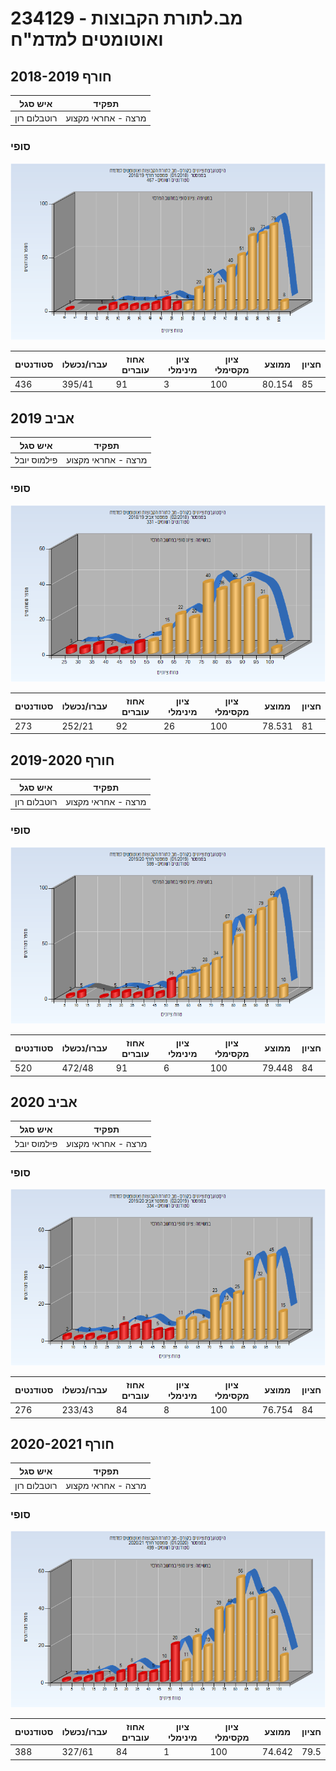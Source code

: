 # 234129 - מב.לתורת הקבוצות ואוטומטים למדמ"ח

## חורף 2018-2019

| איש סגל | תפקיד |
| ---- | ---- |
| רוטבלום רון | מרצה - אחראי מקצוע |

### סופי

![201801 Finals](201801/Finals.png)

| סטודנטים | עברו/נכשלו | אחוז עוברים | ציון מינימלי | ציון מקסימלי | ממוצע | חציון |
| ---- | ---- | ---- | ---- | ---- | ---- | ---- |
| 436 | 395/41 | 91 | 3 | 100 | 80.154 | 85 |

## אביב 2019

| איש סגל | תפקיד |
| ---- | ---- |
| פילמוס יובל | מרצה - אחראי מקצוע |

### סופי

![201802 Finals](201802/Finals.png)

| סטודנטים | עברו/נכשלו | אחוז עוברים | ציון מינימלי | ציון מקסימלי | ממוצע | חציון |
| ---- | ---- | ---- | ---- | ---- | ---- | ---- |
| 273 | 252/21 | 92 | 26 | 100 | 78.531 | 81 |

## חורף 2019-2020

| איש סגל | תפקיד |
| ---- | ---- |
| רוטבלום רון | מרצה - אחראי מקצוע |

### סופי

![201901 Finals](201901/Finals.png)

| סטודנטים | עברו/נכשלו | אחוז עוברים | ציון מינימלי | ציון מקסימלי | ממוצע | חציון |
| ---- | ---- | ---- | ---- | ---- | ---- | ---- |
| 520 | 472/48 | 91 | 6 | 100 | 79.448 | 84 |

## אביב 2020

| איש סגל | תפקיד |
| ---- | ---- |
| פילמוס יובל | מרצה - אחראי מקצוע |

### סופי

![201902 Finals](201902/Finals.png)

| סטודנטים | עברו/נכשלו | אחוז עוברים | ציון מינימלי | ציון מקסימלי | ממוצע | חציון |
| ---- | ---- | ---- | ---- | ---- | ---- | ---- |
| 276 | 233/43 | 84 | 8 | 100 | 76.754 | 84 |

## חורף 2020-2021

| איש סגל | תפקיד |
| ---- | ---- |
| רוטבלום רון | מרצה - אחראי מקצוע |

### סופי

![202001 Finals](202001/Finals.png)

| סטודנטים | עברו/נכשלו | אחוז עוברים | ציון מינימלי | ציון מקסימלי | ממוצע | חציון |
| ---- | ---- | ---- | ---- | ---- | ---- | ---- |
| 388 | 327/61 | 84 | 1 | 100 | 74.642 | 79.5 |

